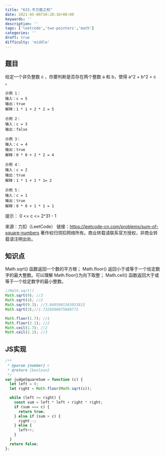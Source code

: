 ```yaml
---
title: "633.平方数之和"
date: 2021-05-06T10:28:16+08:00
keywords: ''
description: ''
tags: ['leetcode','two-pointers','math']
categories: ''
draft: true
difficulty: 'middle'
---
```


## 题目

给定一个非负整数 c ，你要判断是否存在两个整数 a 和 b，使得 a^2 + b^2 = c 。

```
示例 1：
输入：c = 5
输出：true
解释：1 * 1 + 2 * 2 = 5

示例 2：
输入：c = 3
输出：false

示例 3：
输入：c = 4
输出：true
解释：0 * 0 + 2 * 2 = 4

示例 4：
输入：c = 2
输出：true
解释：1 * 1 + 1 * 1= 2

示例 5：
输入：c = 1
输出：true
解释：0 * 0 + 1 * 1 = 1
```

提示：
0 <= c <= 2^31 - 1

来源：力扣（LeetCode）
链接：https://leetcode-cn.com/problems/sum-of-square-numbers
著作权归领扣网络所有。商业转载请联系官方授权，非商业转载请注明出处。

## 知识点

Math.sqrt() 函数返回一个数的平方根；
Math.floor() 返回小于或等于一个给定数字的最大整数。可以理解 Math.floor()为向下取整；
Math.ceil() 函数返回大于或等于一个给定数字的最小整数。

```javascript
//Math.sqrt()
Math.sqrt(9); //3
Math.sqrt(4); //2
Math.sqrt(9.3); //3.0495901363953815
Math.sqrt(3);//1.7320508075688772

Math.floor(1.7); //1
Math.floor(2.1); //2
Math.ceil(1.7); //2
Math.ceil(2.1); //3
```

## JS实现

```javascript
/**
 * @param {number} c
 * @return {boolean}
 */
var judgeSquareSum = function (c) {
  let left = 0;
  let right = Math.floor(Math.sqrt(c));

  while (left <= right) {
    const sum = left * left + right * right;
    if (sum === c) {
      return true;
    } else if (sum > c) {
      right--;
    } else {
      left++;
    }
  }
  return false;
};
```
